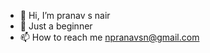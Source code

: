 - 👋 Hi, I’m pranav s nair 
- 🌱 Just a beginner 
- 📫 How to reach me npranavsn@gmail.com

<!---
npranavsn/npranavsn is a ✨ special ✨ repository because its `README.md` (this file) appears on your GitHub profile.
You can click the Preview link to take a look at your changes.
--->
